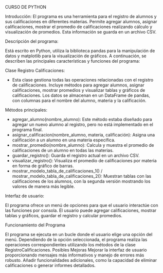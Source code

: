 CURSO DE PYTHON

Introducción:
El programa es una herramienta para el registro de alumnos y sus calificaciones en diferentes materias. Permite agregar alumnos, asignar calificaciones, mostrar el promedio de calificaciones realizando cálculo y visualización de promedios. Esta información se guarda en un archivo CSV.

Descripción del programa:

Está escrito en Python, utiliza la biblioteca pandas para la manipulación de datos y matplotlib para la visualización de gráficos. A continuación, se describen las principales características y funciones del programa:

Clase Registro Calificaciones:

- Esta clase gestiona todas las operaciones relacionadas con el registro de calificaciones.
  Incluye métodos para agregar alumnos, asignar calificaciones, mostrar promedios y visualizar tablas y gráficos de calificaciones.
  Los datos se almacenan en un DataFrame de pandas, con columnas para el nombre del alumno, materia y la calificación.

Métodos principales:

- agregar_alumno(nombre_alumno): Este método estaba diseñado para agregar un nuevo alumno al registro, pero no está implementado en el programa final.
- asignar_calificacion(nombre_alumno, materia, calificación): Asigna una calificación a un alumno en una materia específica.
- mostrar_promedio(nombre_alumno): Calcula y muestra el promedio de calificaciones de un alumno en todas las materias.
- guardar_registro(): Guarda el registro actual en un archivo CSV.
- visualizar_registro(): Visualiza el promedio de calificaciones por materia en forma de gráfico de barras.
- mostrar_modelo_tabla_de_calificaciones_1() / mostrar_modelo_tabla_de_calificaciones_2(): Muestran tablas con las calificaciones de los alumnos, con la segunda versión mostrando los valores de manera más legible.

Interfaz de usuario:

El programa ofrece un menú de opciones para que el usuario interactúe con las funciones por consola.
El usuario puede agregar calificaciones, mostrar tablas y gráficos, guardar el registro y calcular promedios.

Funcionamiento del Programa

El programa se ejecuta en un bucle donde el usuario elige una opción del menú. Dependiendo de la opción seleccionada, el programa realiza las operaciones correspondientes utilizando los métodos de la clase RegistroCalificaciones.
Posibles Mejoras
Mejorar la interfaz de usuario proporcionando mensajes más informativos y manejo de errores más robusto.
Añadir funcionalidades adicionales, como la capacidad de eliminar calificaciones o generar informes detallados.
